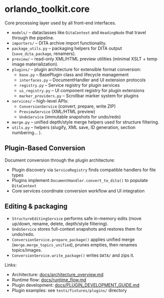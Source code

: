 # orlando_toolkit.core

Core processing layer used by all front-end interfaces.

- `models/` – dataclasses like `DitaContext` and `HeadingNode` that travel through the pipeline.
- `importers/` – DITA archive import functionality.
- `package_utils.py` – packaging helpers for DITA output (`save_dita_package`, renamers).
- `preview/` – read-only XML/HTML preview utilities (minimal XSLT + temp image materialization).
- `plugins/` – plugin architecture for extensible format conversion:
  - `base.py` – BasePlugin class and lifecycle management
  - `interfaces.py` – DocumentHandler and UI extension protocols
  - `registry.py` – Service registry for plugin services
  - `ui_registry.py` – UI component registry for plugin extensions
  - `marker_providers.py` – Scrollbar marker system for plugins
- `services/` – high-level APIs:
  - `ConversionService` (convert, prepare, write ZIP)
  - `PreviewService` (XML/HTML preview)
  - `UndoService` (immutable snapshots for undo/redo)
- `merge.py` – unified depth/style merge helpers used for structure filtering.
- `utils.py` – helpers (slugify, XML save, ID generation, section numbering… ).

## Plugin-Based Conversion

Document conversion through the plugin architecture:
- Plugin discovery via `ServiceRegistry` finds compatible handlers for file types
- Plugins implement `DocumentHandler.convert_to_dita()` to populate `DitaContext`
- Core services coordinate conversion workflow and UI integration

## Editing & packaging

- `StructureEditingService` performs safe in-memory edits (move up/down, rename, delete, depth/style filtering).
- `UndoService` stores full-context snapshots and restores them for undo/redo.
- `ConversionService.prepare_package()` applies unified merge (`merge.merge_topics_unified`), prunes empties, then renames topics/images.
- `ConversionService.write_package()` writes `DATA/` and zips it.

Links:
- Architecture: [docs/architecture_overview.md](../../docs/architecture_overview.md)
- Runtime flow: [docs/runtime_flow.md](../../docs/runtime_flow.md)
- Plugin development: [docs/PLUGIN_DEVELOPMENT_GUIDE.md](../../docs/PLUGIN_DEVELOPMENT_GUIDE.md)
- Plugin examples: see `tests/fixtures/plugins/` directory